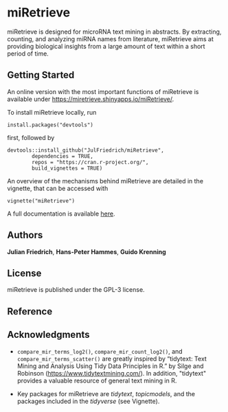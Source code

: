 # miRetrieve

miRetrieve is designed for microRNA text mining in abstracts. 
By extracting, counting, and analyzing miRNA names from literature, miRetrieve 
aims at providing biological insights from a large amount of text within a short 
period of time.

## Getting Started

An online version with the most important functions of miRetrieve is available 
under https://miretrieve.shinyapps.io/miRetrieve/.

To install miRetrieve locally, run

```
install.packages("devtools")
```

first, followed by

```
devtools::install_github("JulFriedrich/miRetrieve",
        dependencies = TRUE,
        repos = "https://cran.r-project.org/",
        build_vignettes = TRUE)
```

An overview of the mechanisms behind miRetrieve are detailed in the
vignette, that can be accessed with
```
vignette("miRetrieve")
```

A full documentation is available [here](miRetrieve_1.0.0.pdf).


## Authors

**Julian Friedrich**, **Hans-Peter Hammes**, **Guido Krenning**

## License

miRetrieve is published under the GPL-3 license.

## Reference

## Acknowledgments

* `compare_mir_terms_log2()`, `compare_mir_count_log2()`, and 
`compare_mir_terms_scatter()` are greatly inspired by 
“tidytext: Text Mining and Analysis Using Tidy Data Principles in R.” by
Silge and Robinson (https://www.tidytextmining.com/). In addition, "tidytext"
provides a valuable resource of general text mining in R.

* Key packages for miRetrieve are *tidytext*, *topicmodels*, 
and the packages included in the *tidyverse* (see Vignette).
